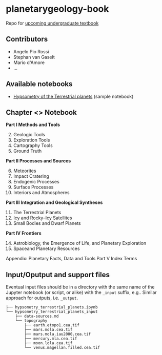 # planetarygeology-book
Repo for [upcoming undergraduate textbook](http://www.springer.com/de/book/9783319651774)

## Contributors
- Angelo Pio Rossi
- Stephan van Gaselt
- Mario d'Amore
- ...

## Available notebooks
* [Hypsometry of the Terrestrial planets](hypsometry_terrestrial_planets.ipynb) (sample notebook)

## Chapter <> Notebook 

**Part I Methods and Tools**

2. Geologic Tools
3. Exploration Tools
4. Cartography Tools
5. Ground Truth

**Part II Processes and Sources**

6. Meteorites
7. Impact Cratering
8. Endogenic Processes
9. Surface Processes
10. Interiors and Atmospheres

**Part III Integration and Geological Syntheses**

11. The Terrestrial Planets
12. Icy and Rocky–Icy Satellites
13. Small Bodies and Dwarf Planets

**Part IV Frontiers**

14. Astrobiology, the Emergence of Life, and Planetary Exploration
15. Spaceand Planetary Resources

Appendix: Planetary Facts, Data and Tools
Part V Index Terms

## Input/Oputput and support files 
Eventual input files should be in a directory with the same name of the Jupyter notebook (or script, or alike) with the ```_input``` suffix, e.g.. Similar approach for outputs, i.e. ```_output```.

```
├── hypsometry_terrestrial_planets.ipynb
└── hypsometry_terrestrial_planets_input
    ├── data-sources.md
    └── topography
        ├── earth.etopo1.cea.tif
        ├── mars.mola.cea.tif
        ├── mars.mola.iau2000.cea.tif
        ├── mercury.mla.cea.tif
        ├── moon.lola.cea.tif
        └── venus.magellan.filled.cea.tif
```
